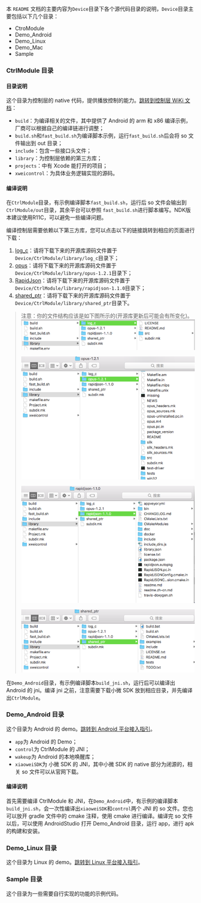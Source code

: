 本 `README` 文档的主要内容为`Device`目录下各个源代码目录的说明，`Device`目录主要包括以下几个目录：

- CtroModule
- Demo_Android
- Demo_Linux
- Demo_Mac
- Sample

### CtrlModule 目录

#### 目录说明

这个目录为控制层的 native 代码，提供播放控制的能力。[跳转到控制层 WiKi 文档](https://xiaowei.qcloud.com/wiki/#OpenSrc_Control_Module)：

- `build`：为编译相关的文件，其中提供了 Android 的 arm 和 x86 编译示例，厂商可以根据自己的编译链进行调整；
- `build.sh`和`fast_build.sh`为编译脚本示例，运行`fast_build.sh`后会将 so 文件输出到 out 目录；
- `include`：包含一些接口头文件；
- `library`：为控制层依赖的第三方库；
- `projects`：中有 Xcode 能打开的项目；
- `xweicontrol`：为具体业务逻辑实现的源码。
	
#### 编译说明

在`CtrlModule`目录，有示例编译脚本`fast_build.sh`，运行后 so 文件会输出到`CtrlModule/out`目录，其余平台可以参照 `fast_build.sh`进行脚本编写。NDK版本建议使用R11C，可以避免一些编译问题。

编译控制层需要依赖以下第三方库，您可以点击以下的链接跳转到相应的页面进行下载：

1. [log_c](https://github.com/rxi/log.c)：请将下载下来的开源库源码文件置于`Device/CtrlModule/library/log_c`目录下；
2. [opus](https://github.com/xiph/opus/releases/tag/v1.2.1)：请将下载下来的开源库源码文件置于`Device/CtrlModule/library/opus-1.2.1`目录下；
3. [RapidJson](https://github.com/Tencent/rapidjson/releases/tag/v1.1.0)：请将下载下来的开源库源码文件置于`Device/CtrlModule/library/rapidjson-1.1.0`目录下；
4. [shared_ptr](https://github.com/SRombauts/shared_ptr)：请将下载下来的开源库源码文件置于`Device/CtrlModule/library/shared_ptr`目录下。

> 注意：你的文件结构应该是如下图所示的(开源库更新后可能会有所变化)。
> ![](../Img/img_xiaowei_sdk_log_c.png)
> 
> ![](../Img/img_xiaowei_sdk_opus.png)
> 
> ![](../Img/img_xiaowei_sdk_rapidjson.png)
> 
> ![](../Img/img_xiaowei_sdk_shared_ptr.png)

在`Demo_Android`目录，有示例编译脚本`build_jni.sh`，运行后可以编译出 Android 的 jni。编译 jni 之前，注意需要下载小微 SDK 放到相应目录，并先编译出`CtrlModule`。
### Demo_Android 目录

这个目录为 Android 的 demo。[跳转到 Android 平台接入指引](https://xiaowei.qcloud.com/wiki/#OpenSrc_Android_Demo_Guide)。
	
- `app`为 Android 的 Demo；
- `control`为 CtrlModule 的 JNI；
- `wakeup`为 Android 的本地唤醒库；
- `xiaoweiSDK`为 小微 SDK 的 JNI，其中小微 SDK 的 native 部分为闭源的，相关 so 文件可以从官网下载。
	
	
#### 编译说明

首先需要编译 CtrlModule 和 JNI，在`Demo_Android`中，有示例的编译脚本`build_jni.sh`，会一次性编译出`xiaoweiSDK`和`control`两个 JNI 的 so 文件。您也可以放开 gradle 文件中的 cmake 注释，使用 cmake 进行编译。编译完 so 文件以后，可以使用 AndroidStudio 打开 Demo_Android 目录，运行 app，进行 apk 的构建和安装。
	
### Demo_Linux 目录

这个目录为 Linux 的 demo。[跳转到 Linux 平台接入指引](https://xiaowei.qcloud.com/wiki/#OpenSrc_Linux_Demo_Guide)。

### Sample 目录

这个目录为一些需要自行实现的功能的示例代码。
	

		